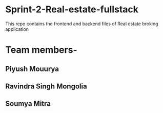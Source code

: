 # Sprint-2-Real-estate-fullstack
This repo contains the frontend and backend files of Real estate broking application
# Team members-
## Piyush Mouurya
## Ravindra Singh Mongolia
## Soumya Mitra
